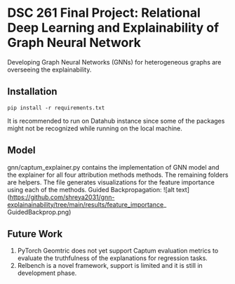 # DSC 261 Final Project: Relational Deep Learning and Explainability of Graph Neural Network
Developing Graph Neural Networks (GNNs) for heterogeneous graphs are overseeing the explainability.

## Installation 
```
pip install -r requirements.txt
```
It is recommended to run on Datahub instance since some of the packages might not be recognized while running on the local machine.

## Model
gnn/captum_explainer.py contains the implementation of GNN model and the explainer for all four attribution methods methods. The remaining folders are helpers.
The file generates visualizations for the feature importance using each of the methods.
Guided Backpropagation: 
![alt text](https://github.com/shreya2031/gnn-explainainability/tree/main/results/feature_importance_ GuidedBackprop.png)

## Future Work
1. PyTorch Geomtric does not yet support Captum evaluation metrics to evaluate the truthfulness of the explanations for regression tasks. 
2. Relbench is a novel framework, support is limited and it is still in development phase. 
